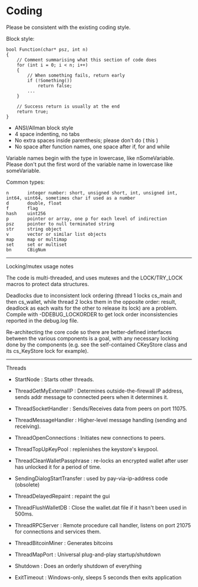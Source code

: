 Coding
====================

Please be consistent with the existing coding style.

Block style:

	bool Function(char* psz, int n)
	{
	    // Comment summarising what this section of code does
	    for (int i = 0; i < n; i++)
	    {
	        // When something fails, return early
	        if (!Something())
	            return false;
	        ...
	    }

	    // Success return is usually at the end
	    return true;
	}

- ANSI/Allman block style
- 4 space indenting, no tabs
- No extra spaces inside parenthesis; please don't do ( this )
- No space after function names, one space after if, for and while

Variable names begin with the type in lowercase, like nSomeVariable.
Please don't put the first word of the variable name in lowercase like
someVariable.

Common types:

	n       integer number: short, unsigned short, int, unsigned int, int64, uint64, sometimes char if used as a number
	d       double, float
	f       flag
	hash    uint256
	p       pointer or array, one p for each level of indirection
	psz     pointer to null terminated string
	str     string object
	v       vector or similar list objects
	map     map or multimap
	set     set or multiset
	bn      CBigNum

-------------------------
Locking/mutex usage notes

The code is multi-threaded, and uses mutexes and the
LOCK/TRY_LOCK macros to protect data structures.

Deadlocks due to inconsistent lock ordering (thread 1 locks cs_main
and then cs_wallet, while thread 2 locks them in the opposite order:
result, deadlock as each waits for the other to release its lock) are
a problem. Compile with -DDEBUG_LOCKORDER to get lock order
inconsistencies reported in the debug.log file.

Re-architecting the core code so there are better-defined interfaces
between the various components is a goal, with any necessary locking
done by the components (e.g. see the self-contained CKeyStore class
and its cs_KeyStore lock for example).

-------
Threads

- StartNode : Starts other threads.

- ThreadGetMyExternalIP : Determines outside-the-firewall IP address, sends addr message to connected peers when it determines it.

- ThreadSocketHandler : Sends/Receives data from peers on port 11075.

- ThreadMessageHandler : Higher-level message handling (sending and receiving).

- ThreadOpenConnections : Initiates new connections to peers.

- ThreadTopUpKeyPool : replenishes the keystore's keypool.

- ThreadCleanWalletPassphrase : re-locks an encrypted wallet after user has unlocked it for a period of time.

- SendingDialogStartTransfer : used by pay-via-ip-address code (obsolete)

- ThreadDelayedRepaint : repaint the gui

- ThreadFlushWalletDB : Close the wallet.dat file if it hasn't been used in 500ms.

- ThreadRPCServer : Remote procedure call handler, listens on port 21075 for connections and services them.

- ThreadBitcoinMiner : Generates bitcoins

- ThreadMapPort : Universal plug-and-play startup/shutdown

- Shutdown : Does an orderly shutdown of everything

- ExitTimeout : Windows-only, sleeps 5 seconds then exits application
